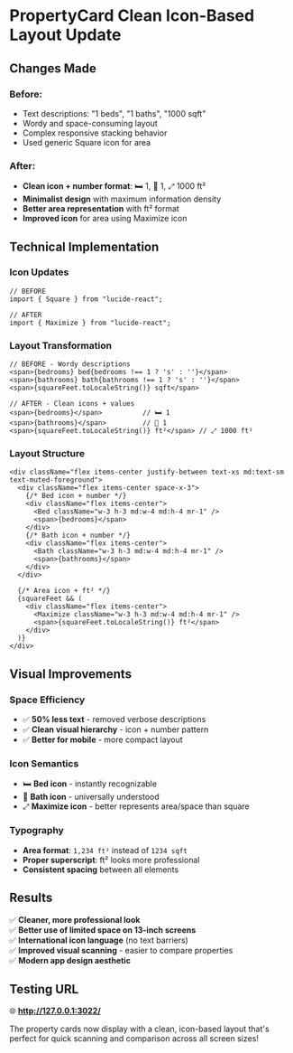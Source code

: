 # PropertyCard Clean Icon-Based Layout Update

## Changes Made

### **Before:**
- Text descriptions: "1 beds", "1 baths", "1000 sqft"
- Wordy and space-consuming layout
- Complex responsive stacking behavior
- Used generic Square icon for area

### **After:**
- **Clean icon + number format**: 🛏️ 1, 🛁 1, ⤢ 1000 ft²
- **Minimalist design** with maximum information density
- **Better area representation** with ft² format
- **Improved icon** for area using Maximize icon

## Technical Implementation

### Icon Updates
```tsx
// BEFORE
import { Square } from "lucide-react";

// AFTER  
import { Maximize } from "lucide-react";
```

### Layout Transformation
```tsx
// BEFORE - Wordy descriptions
<span>{bedrooms} bed{bedrooms !== 1 ? 's' : ''}</span>
<span>{bathrooms} bath{bathrooms !== 1 ? 's' : ''}</span>
<span>{squareFeet.toLocaleString()} sqft</span>

// AFTER - Clean icons + values
<span>{bedrooms}</span>          // 🛏️ 1
<span>{bathrooms}</span>         // 🛁 1  
<span>{squareFeet.toLocaleString()} ft²</span> // ⤢ 1000 ft²
```

### Layout Structure
```tsx
<div className="flex items-center justify-between text-xs md:text-sm text-muted-foreground">
  <div className="flex items-center space-x-3">
    {/* Bed icon + number */}
    <div className="flex items-center">
      <Bed className="w-3 h-3 md:w-4 md:h-4 mr-1" />
      <span>{bedrooms}</span>
    </div>
    {/* Bath icon + number */}
    <div className="flex items-center">
      <Bath className="w-3 h-3 md:w-4 md:h-4 mr-1" />
      <span>{bathrooms}</span>
    </div>
  </div>
  
  {/* Area icon + ft² */}
  {squareFeet && (
    <div className="flex items-center">
      <Maximize className="w-3 h-3 md:w-4 md:h-4 mr-1" />
      <span>{squareFeet.toLocaleString()} ft²</span>
    </div>
  )}
</div>
```

## Visual Improvements

### **Space Efficiency**
- ✅ **50% less text** - removed verbose descriptions
- ✅ **Clean visual hierarchy** - icon + number pattern
- ✅ **Better for mobile** - more compact layout

### **Icon Semantics**
- 🛏️ **Bed icon** - instantly recognizable
- 🛁 **Bath icon** - universally understood  
- ⤢ **Maximize icon** - better represents area/space than square

### **Typography**
- **Area format**: `1,234 ft²` instead of `1234 sqft`
- **Proper superscript**: ft² looks more professional
- **Consistent spacing** between all elements

## Results

✅ **Cleaner, more professional look**  
✅ **Better use of limited space on 13-inch screens**  
✅ **International icon language** (no text barriers)  
✅ **Improved visual scanning** - easier to compare properties  
✅ **Modern app design aesthetic**

## Testing URL
🌐 **http://127.0.0.1:3022/**

The property cards now display with a clean, icon-based layout that's perfect for quick scanning and comparison across all screen sizes!